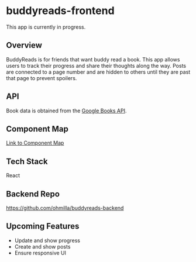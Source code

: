 # buddyreads-frontend

This app is currently in progress.

## Overview
BuddyReads is for friends that want buddy read a book. 
This app allows users to track their progress and share their thoughts along the way. 
Posts are connected to a page number and are hidden to others until they are past that page to prevent spoilers. 

<!-- ## Accessing the App
[buddyreads.surge.sh](buddyreads.surge.sh)<br/><br/>
 Here are some test user emails (all passwords are 'password'):
* taylor@email.com
* meghan@email.com
* harry@email.com -->

## API
Book data is obtained from the [Google Books API](https://developers.google.com/books/docs/overview). 

## Component Map
[Link to Component Map](https://docs.google.com/presentation/d/1y4jqUoRgr937XaS9N4T_y8-DwmQZ8YhRdfJZ5jLhrxI/present)

## Tech Stack
React

## Backend Repo
https://github.com/ohmilla/buddyreads-backend

## Upcoming Features
* Update and show progress
* Create and show posts
* Ensure responsive UI

